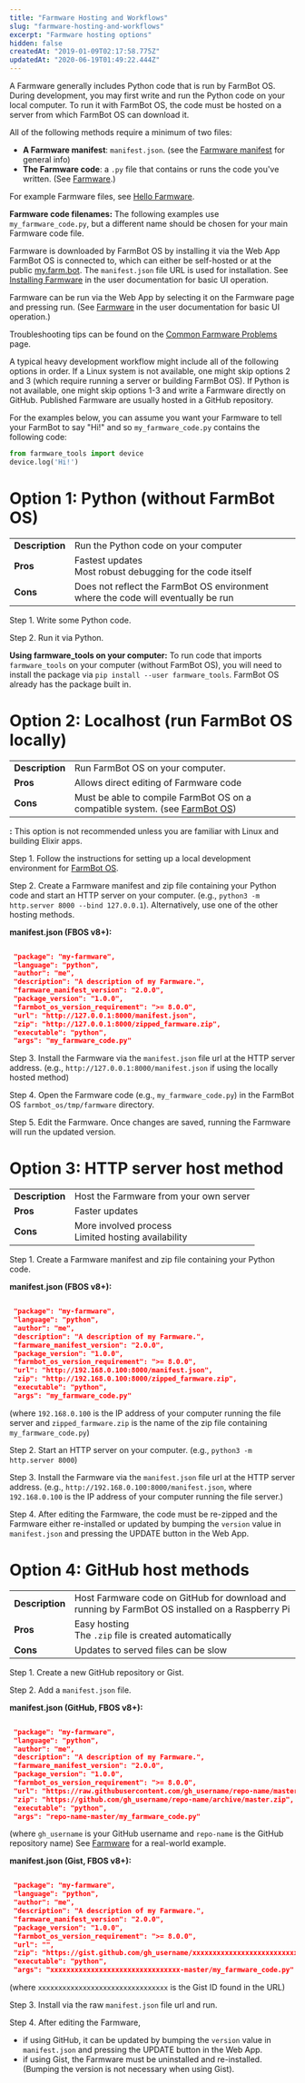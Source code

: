 ```yaml
---
title: "Farmware Hosting and Workflows"
slug: "farmware-hosting-and-workflows"
excerpt: "Farmware hosting options"
hidden: false
createdAt: "2019-01-09T02:17:58.775Z"
updatedAt: "2020-06-19T01:49:22.444Z"
---
```

A Farmware generally includes Python code that is run by FarmBot OS. During development, you may first write and run the Python code on your local computer. To run it with FarmBot OS, the code must be hosted on a server from which FarmBot OS can download it.

All of the following methods require a minimum of two files:
* __A Farmware manifest__: `manifest.json`. (see the [Farmware manifest](farmware#section-farmware-manifest) for general info)
* __The Farmware code__: a `.py` file that contains or runs the code you've written. (See [Farmware](doc:farmware).)

For example Farmware files, see [Hello Farmware](https://github.com/FarmBot-Labs/hello-farmware).

__Farmware code filenames:__
The following examples use `my_farmware_code.py`, but a different name should be chosen for your main Farmware code file.

Farmware is downloaded by FarmBot OS by installing it via the Web App FarmBot OS is connected to, which can either be self-hosted or at the public [my.farm.bot](https://my.farm.bot/). The `manifest.json` file URL is used for installation. See [Installing Farmware](https://software.farm.bot/v6/docs/farmware#section-installing-farmware) in the user documentation for basic UI operation.

Farmware can be run via the Web App by selecting it on the Farmware page and pressing <span class="fb-button fb-green">run</span>. (See [Farmware](https://software.farm.bot/v6/docs/farmware#section-farmware) in the user documentation for basic UI operation.)

Troubleshooting tips can be found on the [Common Farmware Problems](doc:common-farmware-problems) page.

A typical heavy development workflow might include all of the following options in order. If a Linux system is not available, one might skip options 2 and 3 (which require running a server or building FarmBot OS). If Python is not available, one might skip options 1-3 and write a Farmware directly on GitHub. Published Farmware are usually hosted in a GitHub repository.

For the examples below, you can assume you want your Farmware to tell your FarmBot to say "Hi!" and so `my_farmware_code.py` contains the following code:
```python
from farmware_tools import device
device.log('Hi!')
```

# Option 1: Python (without FarmBot OS)

|                              |                              |
|------------------------------|------------------------------|
|**Description**               |Run the Python code on your computer
|**Pros**                      |Fastest updates<br>Most robust debugging for the code itself
|**Cons**                      |Does not reflect the FarmBot OS environment where the code will eventually be run

Step 1. Write some Python code.

Step 2. Run it via Python.

__Using farmware_tools on your computer:__
To run code that imports `farmware_tools` on your computer (without FarmBot OS), you will need to install the package via `pip install --user farmware_tools`. FarmBot OS already has the package built in.

# Option 2: Localhost (run FarmBot OS locally)

|                              |                              |
|------------------------------|------------------------------|
|**Description**               |Run FarmBot OS on your computer.
|**Pros**                      |Allows direct editing of Farmware code
|**Cons**                      |Must be able to compile FarmBot OS on a compatible system. (see [FarmBot OS](doc:farmbot-os))



__:__
This option is not recommended unless you are familiar with Linux and building Elixir apps.

Step 1. Follow the instructions for setting up a local development environment for [FarmBot OS](doc:farmbot-os).

Step 2. Create a Farmware manifest and zip file containing your Python code and start an HTTP server on your computer. (e.g., `python3 -m http.server 8000 --bind 127.0.0.1`). Alternatively, use one of the other hosting methods.


__manifest.json (FBOS v8+):__

```json

 "package": "my-farmware",
 "language": "python",
 "author": "me",
 "description": "A description of my Farmware.",
 "farmware_manifest_version": "2.0.0",
 "package_version": "1.0.0",
 "farmbot_os_version_requirement": ">= 8.0.0",
 "url": "http://127.0.0.1:8000/manifest.json",
 "zip": "http://127.0.0.1:8000/zipped_farmware.zip",
 "executable": "python",
 "args": "my_farmware_code.py"
```

Step 3. Install the Farmware via the `manifest.json` file url at the HTTP server address. (e.g., `http://127.0.0.1:8000/manifest.json` if using the locally hosted method)

Step 4. Open the Farmware code (e.g., `my_farmware_code.py`) in the FarmBot OS `farmbot_os/tmp/farmware` directory.

Step 5. Edit the Farmware. Once changes are saved, running the Farmware will run the updated version.

# Option 3: HTTP server host method

|                              |                              |
|------------------------------|------------------------------|
|**Description**               |Host the Farmware from your own server
|**Pros**                      |Faster updates
|**Cons**                      |More involved process<br>Limited hosting availability

Step 1. Create a Farmware manifest and zip file containing your Python code.


__manifest.json (FBOS v8+):__

```json

 "package": "my-farmware",
 "language": "python",
 "author": "me",
 "description": "A description of my Farmware.",
 "farmware_manifest_version": "2.0.0",
 "package_version": "1.0.0",
 "farmbot_os_version_requirement": ">= 8.0.0",
 "url": "http://192.168.0.100:8000/manifest.json",
 "zip": "http://192.168.0.100:8000/zipped_farmware.zip",
 "executable": "python",
 "args": "my_farmware_code.py"
```

(where `192.168.0.100` is the IP address of your computer running the file server and `zipped_farmware.zip` is the name of the zip file containing `my_farmware_code.py`)

Step 2. Start an HTTP server on your computer. (e.g., `python3 -m http.server 8000`)

Step 3. Install the Farmware via the `manifest.json` file url at the HTTP server address. (e.g., `http://192.168.0.100:8000/manifest.json`, where `192.168.0.100` is the IP address of your computer running the file server.)

Step 4. After editing the Farmware, the code must be re-zipped and the Farmware either re-installed or updated by bumping the `version` value in `manifest.json` and pressing the UPDATE button in the Web App.

# Option 4: GitHub host methods

|                              |                              |
|------------------------------|------------------------------|
|**Description**               |Host Farmware code on GitHub for download and running by FarmBot OS installed on a Raspberry Pi
|**Pros**                      |Easy hosting<br>The `.zip` file is created automatically
|**Cons**                      |Updates to served files can be slow

Step 1. Create a new GitHub repository or Gist.

Step 2. Add a `manifest.json` file.


__manifest.json (GitHub, FBOS v8+):__

```json

 "package": "my-farmware",
 "language": "python",
 "author": "me",
 "description": "A description of my Farmware.",
 "farmware_manifest_version": "2.0.0",
 "package_version": "1.0.0",
 "farmbot_os_version_requirement": ">= 8.0.0",
 "url": "https://raw.githubusercontent.com/gh_username/repo-name/master/manifest.json",
 "zip": "https://github.com/gh_username/repo-name/archive/master.zip",
 "executable": "python",
 "args": "repo-name-master/my_farmware_code.py"
```

(where `gh_username` is your GitHub username and `repo-name` is the GitHub repository name) See [Farmware](doc:farmware#section-farmware-manifest) for a real-world example.


__manifest.json (Gist, FBOS v8+):__

```json

 "package": "my-farmware",
 "language": "python",
 "author": "me",
 "description": "A description of my Farmware.",
 "farmware_manifest_version": "2.0.0",
 "package_version": "1.0.0",
 "farmbot_os_version_requirement": ">= 8.0.0",
 "url": "",
 "zip": "https://gist.github.com/gh_username/xxxxxxxxxxxxxxxxxxxxxxxxxxxxxxxx/archive/master.zip",
 "executable": "python",
 "args": "xxxxxxxxxxxxxxxxxxxxxxxxxxxxxxxx-master/my_farmware_code.py"
```

(where `xxxxxxxxxxxxxxxxxxxxxxxxxxxxxxxx` is the Gist ID found in the URL)

Step 3. Install via the raw `manifest.json` file url and run.

Step 4. After editing the Farmware,
  * if using GitHub, it can be updated by bumping the `version` value in `manifest.json` and pressing the UPDATE button in the Web App.
  * if using Gist, the Farmware must be uninstalled and re-installed. (Bumping the version is not necessary when using Gist).
